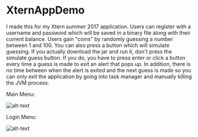 # XternAppDemo
I made this for my Xtern summer 2017 application. Users can register with a username and password which will be saved in a binary file along with their current balance. Users gain "coins" by randomly guessing a number between 1 and 100. You can also press a button which will simulate guessing.
If you actually download the jar and run it, don't press the simulate guess button. If you do, you have to press enter or click a button every time a guess is made to exit an alert that pops up. In addition, there is no time between when the alert is exited and the next guess is made so you can only exit the application by going into task manager and manually killing the JVM process.

Main Menu:

![alt-text](https://i.imgur.com/iX3tmSn.png)

Login Menu:

![alt-text](https://i.imgur.com/yzV8UOJ.png)
